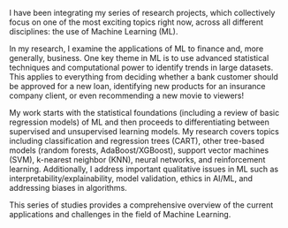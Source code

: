 I have been integrating my series of research projects, which collectively focus on one of the most exciting topics right now, across all different disciplines: the use of Machine Learning (ML). 

In my research, I examine the applications of ML to finance and, more generally, business. One key theme in ML is to use advanced statistical techniques and computational power to identify trends in large datasets. This applies to everything from deciding whether a bank customer should be approved for a new loan, identifying new products for an insurance company client, or even recommending a new movie to viewers!

My work starts with the statistical foundations (including a review of basic regression models) of ML and then proceeds to differentiating between supervised and unsupervised learning models. My research covers topics including classification and regression trees (CART), other tree-based models (random forests, AdaBoost/XGBoost), support vector machines (SVM), k-nearest neighbor (KNN), neural networks, and reinforcement learning. Additionally, I address important qualitative issues in ML such as interpretability/explainability, model validation, ethics in AI/ML, and addressing biases in algorithms.

This series of studies provides a comprehensive overview of the current applications and challenges in the field of Machine Learning.
